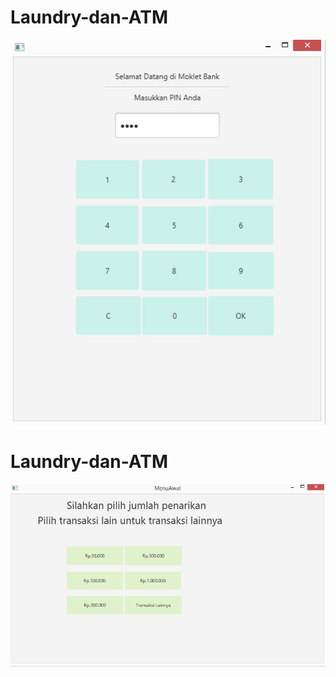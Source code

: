 # Laundry-dan-ATM
![alt text](https://github.com/DaidhaFitri/Laundry-dan-ATM/blob/master/WhatsApp%20Image%202017-10-22%20at%207.43.06%20PM.jpeg)
# Laundry-dan-ATM
![alt text](https://github.com/DaidhaFitri/Laundry-dan-ATM/blob/master/WhatsApp%20Image%202017-10-22%20at%207.43.07%20PM.jpeg)
